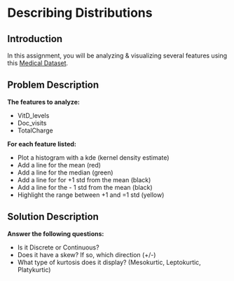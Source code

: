 # Describing Distributions


## Introduction

In this assignment, you will be analyzing & visualizing several features using this [Medical Dataset](https://docs.google.com/spreadsheets/d/1APV3pXiAszS_0mSgkiEt9IUNH-QmyX7KwxSAwuADl6Y/gviz/tq?tqx=out:csv&sheet=medical_data).

## Problem Description

**The features to analyze:**

- VitD_levels
- Doc_visits
- TotalCharge

**For each feature listed:**

- Plot a histogram with a kde (kernel density estimate)
- Add a line for the mean (red)
- Add a line for the median (green)
- Add a line for for +1 std from the mean (black)
- Add a line for the - 1 std from the mean (black)
- Highlight the range between +1 and =1 std (yellow)

## Solution Description

**Answer the following questions:**

- Is it Discrete or Continuous?
- Does it have a skew? If so, which direction (+/-)
- What type of kurtosis does it display? (Mesokurtic, Leptokurtic, Platykurtic)
 

